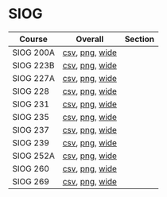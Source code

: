 # SIOG

| Course | Overall | Section |
| ------ | ------- | ------- |
| SIOG 200A | [csv](https://github.com/UCSD-Historical-Enrollment-Data/2024Winter/blob/main/overall/SIOG%20200A.csv), [png](https://raw.githubusercontent.com/UCSD-Historical-Enrollment-Data/2024Winter/main/plot_overall/SIOG%20200A.png), [wide](https://raw.githubusercontent.com/UCSD-Historical-Enrollment-Data/2024Winter/main/plot_overall_wide/SIOG%20200A.png) |  |
| SIOG 223B | [csv](https://github.com/UCSD-Historical-Enrollment-Data/2024Winter/blob/main/overall/SIOG%20223B.csv), [png](https://raw.githubusercontent.com/UCSD-Historical-Enrollment-Data/2024Winter/main/plot_overall/SIOG%20223B.png), [wide](https://raw.githubusercontent.com/UCSD-Historical-Enrollment-Data/2024Winter/main/plot_overall_wide/SIOG%20223B.png) |  |
| SIOG 227A | [csv](https://github.com/UCSD-Historical-Enrollment-Data/2024Winter/blob/main/overall/SIOG%20227A.csv), [png](https://raw.githubusercontent.com/UCSD-Historical-Enrollment-Data/2024Winter/main/plot_overall/SIOG%20227A.png), [wide](https://raw.githubusercontent.com/UCSD-Historical-Enrollment-Data/2024Winter/main/plot_overall_wide/SIOG%20227A.png) |  |
| SIOG 228 | [csv](https://github.com/UCSD-Historical-Enrollment-Data/2024Winter/blob/main/overall/SIOG%20228.csv), [png](https://raw.githubusercontent.com/UCSD-Historical-Enrollment-Data/2024Winter/main/plot_overall/SIOG%20228.png), [wide](https://raw.githubusercontent.com/UCSD-Historical-Enrollment-Data/2024Winter/main/plot_overall_wide/SIOG%20228.png) |  |
| SIOG 231 | [csv](https://github.com/UCSD-Historical-Enrollment-Data/2024Winter/blob/main/overall/SIOG%20231.csv), [png](https://raw.githubusercontent.com/UCSD-Historical-Enrollment-Data/2024Winter/main/plot_overall/SIOG%20231.png), [wide](https://raw.githubusercontent.com/UCSD-Historical-Enrollment-Data/2024Winter/main/plot_overall_wide/SIOG%20231.png) |  |
| SIOG 235 | [csv](https://github.com/UCSD-Historical-Enrollment-Data/2024Winter/blob/main/overall/SIOG%20235.csv), [png](https://raw.githubusercontent.com/UCSD-Historical-Enrollment-Data/2024Winter/main/plot_overall/SIOG%20235.png), [wide](https://raw.githubusercontent.com/UCSD-Historical-Enrollment-Data/2024Winter/main/plot_overall_wide/SIOG%20235.png) |  |
| SIOG 237 | [csv](https://github.com/UCSD-Historical-Enrollment-Data/2024Winter/blob/main/overall/SIOG%20237.csv), [png](https://raw.githubusercontent.com/UCSD-Historical-Enrollment-Data/2024Winter/main/plot_overall/SIOG%20237.png), [wide](https://raw.githubusercontent.com/UCSD-Historical-Enrollment-Data/2024Winter/main/plot_overall_wide/SIOG%20237.png) |  |
| SIOG 239 | [csv](https://github.com/UCSD-Historical-Enrollment-Data/2024Winter/blob/main/overall/SIOG%20239.csv), [png](https://raw.githubusercontent.com/UCSD-Historical-Enrollment-Data/2024Winter/main/plot_overall/SIOG%20239.png), [wide](https://raw.githubusercontent.com/UCSD-Historical-Enrollment-Data/2024Winter/main/plot_overall_wide/SIOG%20239.png) |  |
| SIOG 252A | [csv](https://github.com/UCSD-Historical-Enrollment-Data/2024Winter/blob/main/overall/SIOG%20252A.csv), [png](https://raw.githubusercontent.com/UCSD-Historical-Enrollment-Data/2024Winter/main/plot_overall/SIOG%20252A.png), [wide](https://raw.githubusercontent.com/UCSD-Historical-Enrollment-Data/2024Winter/main/plot_overall_wide/SIOG%20252A.png) |  |
| SIOG 260 | [csv](https://github.com/UCSD-Historical-Enrollment-Data/2024Winter/blob/main/overall/SIOG%20260.csv), [png](https://raw.githubusercontent.com/UCSD-Historical-Enrollment-Data/2024Winter/main/plot_overall/SIOG%20260.png), [wide](https://raw.githubusercontent.com/UCSD-Historical-Enrollment-Data/2024Winter/main/plot_overall_wide/SIOG%20260.png) |  |
| SIOG 269 | [csv](https://github.com/UCSD-Historical-Enrollment-Data/2024Winter/blob/main/overall/SIOG%20269.csv), [png](https://raw.githubusercontent.com/UCSD-Historical-Enrollment-Data/2024Winter/main/plot_overall/SIOG%20269.png), [wide](https://raw.githubusercontent.com/UCSD-Historical-Enrollment-Data/2024Winter/main/plot_overall_wide/SIOG%20269.png) |  |
